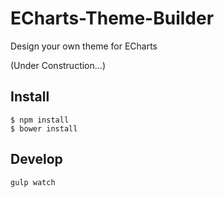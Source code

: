 # ECharts-Theme-Builder

Design your own theme for ECharts

(Under Construction...)

## Install

```
$ npm install
$ bower install
```

## Develop

```
gulp watch
```
